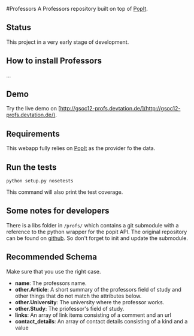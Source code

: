 #Professors
A Professors repository built on top of [PopIt](https://github.com/mysociety/popit).

## Status

This project in a very early stage of development. 

## How to install Professors

…

## Demo

Try the live demo on [http://gsoc12-profs.devtation.de/](http://gsoc12-profs.devtation.de/).

## Requirements
This webapp fully relies on [PopIt](https://github.com/mysociety/popit) as the provider fo the data. 

## Run the tests

	python setup.py nosetests
	
This command will also print the test coverage. 

## Some notes for developers

There is a libs folder in `/profs/` which contains a git submodule with a reference to the python wrapper for the popit API. The original repository can be found on [github](https://github.com/domoritz/popit-python). So don't forget to init and update the submodule.

## Recommended Schema

Make sure that you use the right case. 

* __name__: The professors name.
* __other.Article__: A short summary of the professors field of study and other things that do not match the attributes below.
* __other.University__: The university where the professor works.
* __other.Study__: The priofessor's field of study.
* __links__: An array of link items consisting of a comment and an url
* __contact_details__: An array of contact details consisting of a kind and a value